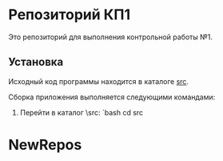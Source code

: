 # Репозиторий КП1

Это репозиторий для выполнения контрольной работы №1.

## Установка

Исходный код программы находится в каталоге [src](src).

Сборка приложения выполняется следующими командами:
1. Перейти в каталог \src\:
   \`bash
   cd src
# NewRepos
